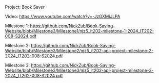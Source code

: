 Project: Book Saver

Video: https://www.youtube.com/watch?v=-JzGXMiJLPA

Milestone 1: https://github.com/NickZub/Book-Saving-Website/blob/Milestone3/Milestone1/njz5_it202-milestone-1-2024_IT202-008-S2024.pdf

Milestone 2: https://github.com/NickZub/Book-Saving-Website/blob/Milestone3/Milestone2/njz5_it202-api-project-milestone-2-2024_IT202-008-S2024.pdf

Milestone 3: https://github.com/NickZub/Book-Saving-Website/blob/Milestone3/Milestone3/njz5_it202-api-project-milestone-3-2024_IT202-008-S2024.pdf
